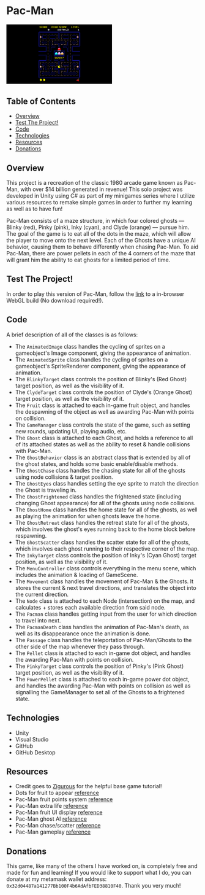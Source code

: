 # Pac-Man
<img width="276.48" height="155.52" src="https://github.com/SergeiBak/PersonalWebsite/blob/master/images/Pacman.png?raw=true">

## Table of Contents
* [Overview](#Overview)
* [Test The Project!](#test-the-project)
* [Code](#Code)
* [Technologies](#Technologies)
* [Resources](#Resources)
* [Donations](#Donations)

## Overview
This project is a recreation of the classic 1980 arcade game known as Pac-Man, with over $14 billion generated in revenue! This solo project was developed in Unity using C# as part of my minigames series where I utilize various resources to remake simple games in order to further my learning as well as to have fun!   

Pac-Man consists of a maze structure, in which four colored ghosts — Blinky (red), Pinky (pink), Inky (cyan), and Clyde (orange) — pursue him. The goal of the game is to eat all of the dots in the maze, which will allow the player to move onto the next level. Each of the Ghosts have a unique AI behavior, causing them to behave differently when chasing Pac-Man. To aid Pac-Man, there are power pellets in each of the 4 corners of the maze that will grant him the ability to eat ghosts for a limited period of time.     

## Test The Project!
In order to play this version of Pac-Man, follow the [link](https://sergeibak.github.io/PersonalWebsite/PacMan.html) to a in-browser WebGL build (No download required!).

## Code
A brief description of all of the classes is as follows:
- The `AnimatedImage` class handles the cycling of sprites on a gameobject's Image component, giving the appearance of animation.
- The `AnimatedSprite` class handles the cycling of sprites on a gameobject's SpriteRenderer component, giving the appearance of animation.
- The `BlinkyTarget` class controls the position of Blinky's (Red Ghost) target position, as well as the visibility of it.
- The `ClydeTarget` class controls the position of Clyde's (Orange Ghost) target position, as well as the visibility of it.
- The `Fruit` class is attached to each in-game fruit object, and handles the despawning of the object as well as awarding Pac-Man with points on collision.
- The `GameManager` class controls the state of the game, such as setting new rounds, updating UI, playing audio, etc.
- The `Ghost` class is attached to each Ghost, and holds a reference to all of its attached states as well as the ability to reset & handle collisions with Pac-Man.
- The `GhostBehavior` class is an abstract class that is extended by all of the ghost states, and holds some basic enable/disable methods.
- The `GhostChase` class handles the chasing state for all of the ghosts using node collisions & target position.
- The `GhostEyes` class handles setting the eye sprite to match the direction the Ghost is traveling in.
- The `GhostFrightened` class handles the frightened state (including changing Ghost appearance) for all of the ghosts using node collisions.
- The `GhostHome` class handles the home state for all of the ghosts, as well as playing the animation for when ghosts leave the home.
- The `GhostRetreat` class handles the retreat state for all of the ghosts, which involves the ghost's eyes running back to the home block before respawning.
- The `GhostScatter` class handles the scatter state for all of the ghosts, which involves each ghost running to their respective corner of the map.
- The `InkyTarget` class controls the position of Inky's (Cyan Ghost) target position, as well as the visibility of it.
- The `MenuController` class controls everything in the menu scene, which includes the animation & loading of GameScene.
- The `Movement` class handles the movement of Pac-Man & the Ghosts. It stores the current & next travel directions, and translates the object into the current direction.
- The `Node` class is attached to each Node (intersection) on the map, and calculates + stores each available direction from said node.
- The `Pacman` class handles getting input from the user for which direction to travel into next.
- The `PacmanDeath` class handles the animation of Pac-Man's death, as well as its disappearance once the animation is done.
- The `Passage` class handles the teleportation of Pac-Man/Ghosts to the other side of the map whenever they pass through.
- The `Pellet` class is attached to each in-game dot object, and handles the awarding Pac-Man with points on collision.
- The `PinkyTarget` class controls the position of Pinky's (Pink Ghost) target position, as well as the visibility of it.
- The `PowerPellet` class is attached to each in-game power dot object, and handles the awarding Pac-Man with points on collision as well as signalling the GameManager to set all of the Ghosts to a frightened state.

## Technologies
- Unity
- Visual Studio
- GitHub
- GitHub Desktop

## Resources
- Credit goes to [Zigurous](https://www.youtube.com/channel/UCyaKsKqYTghxgAqywfefAzg) for the helpful base game tutorial!
- Dots for fruit to appear [reference](https://www.xboxachievements.com/game/arcade-game-series-pac-man/achievement/115190-Cherry.html#:~:text=Fruits%20in%20Pac%2DMan%20appear,having%20not%20been%20picked%20up)
- Pac-Man fruit points system [reference](https://pacman.fandom.com/wiki/Point_Configurations)
- Pac-Man extra life [reference](https://gaming.stackexchange.com/questions/24890/when-do-you-get-extra-life-in-pac-man)
- Pac-Man fruit UI display [reference](https://www.youtube.com/watch?v=NKKfW8X9uYk)
- Pac-Man ghost AI [reference](https://www.youtube.com/watch?v=ataGotQ7ir8)
- Pac-Man chase/scatter [reference](https://www.gamedeveloper.com/design/the-pac-man-dossier)
- Pac-Man gameplay [reference](https://www.youtube.com/watch?v=7O1OYQRqUag)

## Donations
This game, like many of the others I have worked on, is completely free and made for fun and learning! If you would like to support what I do, you can donate at my metamask wallet address: ```0x32d04487a141277Bb100F4b6AdAfbFED38810F40```. Thank you very much!
